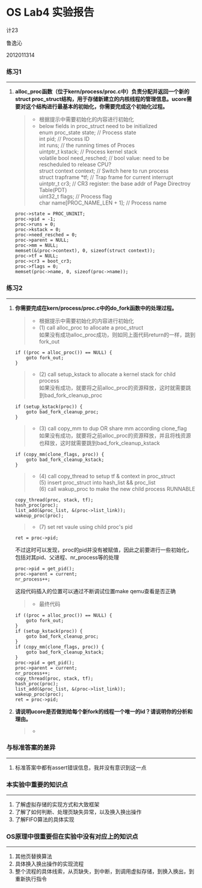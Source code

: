 # OS Lab4 实验报告

计23

鲁逸沁

2012011314

### 练习1
---
1.	<b>alloc_proc函数（位于kern/process/proc.c中）负责分配并返回一个新的struct proc_struct结构，用于存储新建立的内核线程的管理信息。ucore需要对这个结构进行最基本的初始化，你需要完成这个初始化过程。</b>
	> * 根据提示中需要初始化的内容进行初始化
	> * below fields in proc_struct need to be initialized<br/>
			enum proc_state state;                      // Process state<br/>
			int pid;                                    // Process ID<br/>
			int runs;                                   // the running times of Proces<br/>
			uintptr_t kstack;                           // Process kernel stack<br/>
			volatile bool need_resched;                 // bool value: need to be rescheduled to release CPU?<br/>
			struct context context;                     // Switch here to run process<br/>
			struct trapframe *tf;                       // Trap frame for current interrupt<br/>
			uintptr_t cr3;                              // CR3 register: the base addr of Page Directroy Table(PDT)<br/>
			uint32_t flags;                             // Process flag<br/>
			char name[PROC_NAME_LEN + 1];               // Process name<br/>
	
	```
	proc->state = PROC_UNINIT;
	proc->pid = -1;
	proc->runs = 0;
	proc->kstack = 0;
	proc->need_resched = 0;
	proc->parent = NULL;
	proc->mm = NULL;
	memset(&(proc->context), 0, sizeof(struct context));
	proc->tf = NULL;
	proc->cr3 = boot_cr3;
	proc->flags = 0;
	memset(proc->name, 0, sizeof(proc->name));
	```


### 练习2
---
1.	<b>你需要完成在kern/process/proc.c中的do_fork函数中的处理过程。</b>
	> * 根据提示中需要初始化的内容进行初始化
	> * (1) call alloc_proc to allocate a proc_struct<br/>
	如果没有成功alloc_proc成功，则如同上面代码return的一样，跳到fork_out
	```
	if ((proc = alloc_proc()) == NULL) {
    	goto fork_out;
    }
	```
	> * (2) call setup_kstack to allocate a kernel stack for child process<br/>
	如果没有成功，就要将之前alloc_proc的资源释放，这时就需要跳到bad_fork_cleanup_proc
	```
	if (setup_kstack(proc)) {
    	goto bad_fork_cleanup_proc;
    }
	```
	> * (3) call copy_mm to dup OR share mm according clone_flag<br/>
	如果没有成功，就要将之前alloc_proc的资源释放，并且将栈资源也释放，这时就需要跳到bad_fork_cleanup_kstack
	```
	if (copy_mm(clone_flags, proc)) {
    	goto bad_fork_cleanup_kstack;
    }
	```
	> * (4) call copy_thread to setup tf & context in proc_struct<br/>
	(5) insert proc_struct into hash_list && proc_list<br/>
    (6) call wakup_proc to make the new child process RUNNABLE<br/>
	```
	copy_thread(proc, stack, tf);
    hash_proc(proc);
    list_add(&proc_list, &(proc->list_link));
    wakeup_proc(proc);
	```
	> * (7) set ret vaule using child proc's pid
	```
	ret = proc->pid;
	```
	不过这时可以发现，proc的pid并没有被赋值，因此之前要进行一些初始化，包括对其pid、父进程、nr_process等的处理
	```
	proc->pid = get_pid();
    proc->parent = current;
    nr_process++;
	```
	这段代码插入的位置可以通过不断调试位置make qemu查看是否正确
	> * 最终代码
	```
	if ((proc = alloc_proc()) == NULL) {
    	goto fork_out;
    }
    if (setup_kstack(proc)) {
    	goto bad_fork_cleanup_proc;
    }
    if (copy_mm(clone_flags, proc)) {
    	goto bad_fork_cleanup_kstack;
    }
    proc->pid = get_pid();
    proc->parent = current;
    nr_process++;
    copy_thread(proc, stack, tf);
    hash_proc(proc);
    list_add(&proc_list, &(proc->list_link));
    wakeup_proc(proc);
    ret = proc->pid;
	```

2.	<b>请说明ucore是否做到给每个新fork的线程一个唯一的id？请说明你的分析和理由。</b>
	> *

### 与标准答案的差异
---
1.	标准答案中都有assert错误信息，我并没有意识到这一点

### 本实验中重要的知识点
---
1.	了解虚拟存储的实现方式和大致框架
2.	了解了如何判断、处理页缺失异常，以及换入换出操作
3.	了解FIFO算法的具体实现

### OS原理中很重要但在实验中没有对应上的知识点
---
1.	其他页替换算法
2.	具体换入换出操作的实现流程
3.	整个流程的具体线索，从页缺失，到中断，到调用虚拟存储，到换入换出，到重新执行指令
